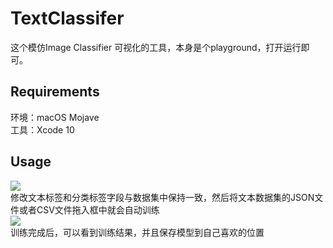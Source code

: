 # TextClassifer

这个模仿Image Classifier 可视化的工具，本身是个playground，打开运行即可。  
## **Requirements**
环境：macOS Mojave   
工具：Xcode 10  

## **Usage**
![]("./resource1.png")  
修改文本标签和分类标签字段与数据集中保持一致，然后将文本数据集的JSON文件或者CSV文件拖入框中就会自动训练  
![]("./resource2.png")  
训练完成后，可以看到训练结果，并且保存模型到自己喜欢的位置  
